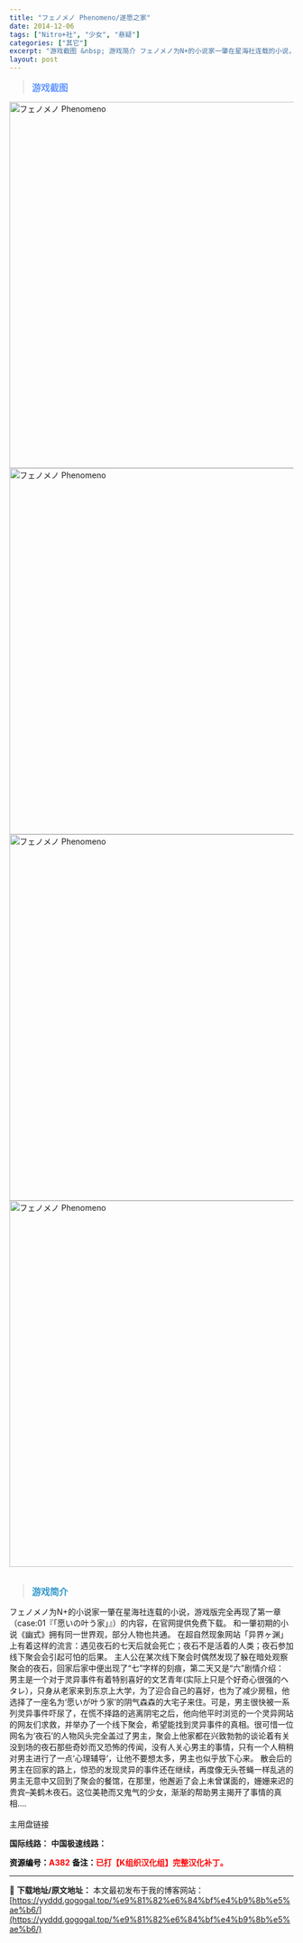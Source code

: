 ```yaml
---
title: "フェノメノ Phenomeno/遂愿之家"
date: 2014-12-06
tags: ["Nitro+社", "少女", "悬疑"]
categories: ["其它"]
excerpt: "游戏截图 &nbsp; 游戏简介 フェノメノ为N+的小说家一肇在星海社连载的小说，游戏版完全再现了第一章（case:01『「愿いの叶う家」』）的内容，在官网提供免费下载。 和一肇初期的小说《幽式》拥有同一世界观，部分人物也共通。 在超自然现象网站「异界ヶ渊」上有着这样的流言：遇见夜石的七天后就会死亡&hellip;"
layout: post
---
```


<blockquote><b><span style="font-size: 12pt; color: #6699ff;">游戏截图</span></b></blockquote>
<div><img title="点击放大" src="https://yyddd.gogogal.top/wp-content/uploads/2025/04/20250411_67f8b84d35569.webp" alt="フェノメノ Phenomeno" width="650" /></div>
<div><img title="点击放大" src="https://yyddd.gogogal.top/wp-content/uploads/2025/04/20250411_67f8b84e7cf77.webp" alt="フェノメノ Phenomeno" width="650" /></div>
<div><img title="点击放大" src="https://yyddd.gogogal.top/wp-content/uploads/2025/04/20250411_67f8b84fc97e1.webp" alt="フェノメノ Phenomeno" width="650" /></div>
<div><img title="点击放大" src="https://yyddd.gogogal.top/wp-content/uploads/2025/04/20250411_67f8b8511b6c7.webp" alt="フェノメノ Phenomeno" width="650" /></div>
&nbsp;
<blockquote><b><span style="font-size: 12pt; color: #3399cc;">游戏简介</span></b></blockquote>
<div>フェノメノ为N+的小说家一肇在星海社连载的小说，游戏版完全再现了第一章（case:01『「愿いの叶う家」』）的内容，在官网提供免费下载。
和一肇初期的小说《幽式》拥有同一世界观，部分人物也共通。
在超自然现象网站「异界ヶ渊」上有着这样的流言：遇见夜石的七天后就会死亡；夜石不是活着的人类；夜石参加线下聚会会引起可怕的后果。
主人公在某次线下聚会时偶然发现了躲在暗处观察聚会的夜石，回家后家中便出现了“七”字样的刻痕，第二天又是“六”剧情介绍：
男主是一个对于灵异事件有着特别喜好的文艺青年(实际上只是个好奇心很强的ヘタレ），只身从老家来到东京上大学，为了迎合自己的喜好，也为了减少房租，他选择了一座名为‘愿いが叶う家’的阴气森森的大宅子来住。可是，男主很快被一系列灵异事件吓尿了，在慌不择路的逃离阴宅之后，他向他平时浏览的一个灵异网站的网友们求救，并举办了一个线下聚会，希望能找到灵异事件的真相。很可惜一位网名为‘夜石’的人物风头完全盖过了男主，聚会上他家都在兴致勃勃的谈论着有关没到场的夜石那些奇妙而又恐怖的传闻，没有人关心男主的事情，只有一个人稍稍对男主进行了一点‘心理辅导’，让他不要想太多，男主也似乎放下心来。
散会后的男主在回家的路上，惊恐的发现灵异的事件还在继续，再度像无头苍蝇一样乱逃的男主无意中又回到了聚会的餐馆，在那里，他邂逅了会上未曾谋面的，姗姗来迟的贵宾–美鹤木夜石。这位美艳而又鬼气的少女，渐渐的帮助男主揭开了事情的真相….</div>
&nbsp;
<div class="panel panel-primary">
<div class="panel-heading">主用盘链接</div>
<div class="panel-body">

<b>国际线路：</b>
<b>中国极速线路：</b>



</div>
<div class="panel-footer"><span style="color: #ff0000;"><b><span style="color: #000000;">资源编号：</span>A382</b></span>
<span style="color: #ff0000;"><b><span style="color: #000000;">备注：</span>已打【K组织汉化组】完整汉化补丁。</b></span></div>
</div>

---
📖 **下载地址/原文地址：** 本文最初发布于我的博客网站：[https://yyddd.gogogal.top/%e9%81%82%e6%84%bf%e4%b9%8b%e5%ae%b6/](https://yyddd.gogogal.top/%e9%81%82%e6%84%bf%e4%b9%8b%e5%ae%b6/)
